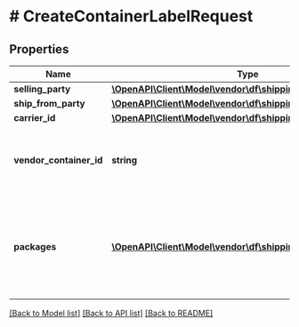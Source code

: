 # # CreateContainerLabelRequest

## Properties

Name | Type | Description | Notes
------------ | ------------- | ------------- | -------------
**selling_party** | [**\OpenAPI\Client\Model\vendor\df\shipping\PartyIdentification**](PartyIdentification.md) |  |
**ship_from_party** | [**\OpenAPI\Client\Model\vendor\df\shipping\PartyIdentification**](PartyIdentification.md) |  |
**carrier_id** | [**\OpenAPI\Client\Model\vendor\df\shipping\CarrierId**](CarrierId.md) |  |
**vendor_container_id** | **string** | unique identifier for the container provided by the vendor. |
**packages** | [**\OpenAPI\Client\Model\vendor\df\shipping\Package[]**](Package.md) | Array of package object in order to associate shipments packages with given container. |

[[Back to Model list]](../../README.md#models) [[Back to API list]](../../README.md#endpoints) [[Back to README]](../../README.md)
